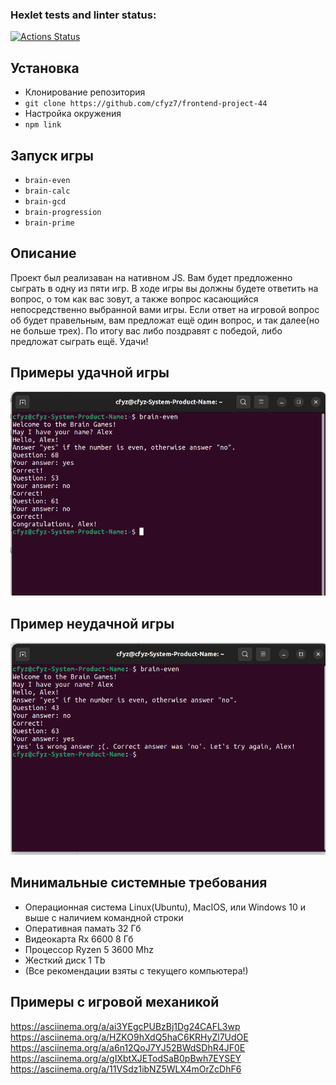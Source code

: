 ### Hexlet tests and linter status:
[![Actions Status](https://github.com/cfyz7/frontend-project-44/workflows/hexlet-check/badge.svg)](https://github.com/cfyz7/frontend-project-44/actions) 

## Установка
- Клонирование репозитория
- ```git clone https://github.com/cfyz7/frontend-project-44```
- Настройка окружения
- ```npm link```
## Запуск игры
- ```brain-even```
- ```brain-calc```
- ```brain-gcd```
- ```brain-progression```
- `brain-prime`

## Описание
Проект был реализаван на нативном JS. 
Вам будет предложенно сыграть в одну из пяти игр. В ходе игры вы должны будете ответить на вопрос, о том как вас зовут, а также вопрос касающийся непосредственно выбранной вами игры. Если ответ на игровой вопрос об будет правельным, вам предложат ещё один вопрос, и так далее(но не больше трех).
По итогу вас либо поздравят с победой, либо предложат сыграть ещё. Удачи!

## Примеры удачной игры
![Удачная игра](https://github.com/cfyz7/frontend-project-44/raw/master/images/game1.png)

## Пример неудачной игры
![Неудачная игра](https://github.com/cfyz7/frontend-project-44/raw/master/images/game2.png)

## Минимальные системные требования
- Операционная система Linux(Ubuntu), MacIOS, или Windows 10 и выше с наличием командной строки
- Оперативная памать 32 Гб
- Видеокарта Rx 6600 8 Гб
- Процессор Ryzen 5 3600 Mhz
- Жесткий диск 1 Tb
- (Все рекомендации взяты с текущего компьютера!)

## Примеры с игровой механикой
https://asciinema.org/a/ai3YEgcPUBzBj1Dg24CAFL3wp
https://asciinema.org/a/HZKO9hXdQ5haC6KRHyZl7UdOE
https://asciinema.org/a/a6n12QoJ7YJ52BWdSDhR4JF0E
https://asciinema.org/a/gIXbtXJETodSaB0pBwh7EYSEY
https://asciinema.org/a/11VSdz1ibNZ5WLX4mOrZcDhF6
